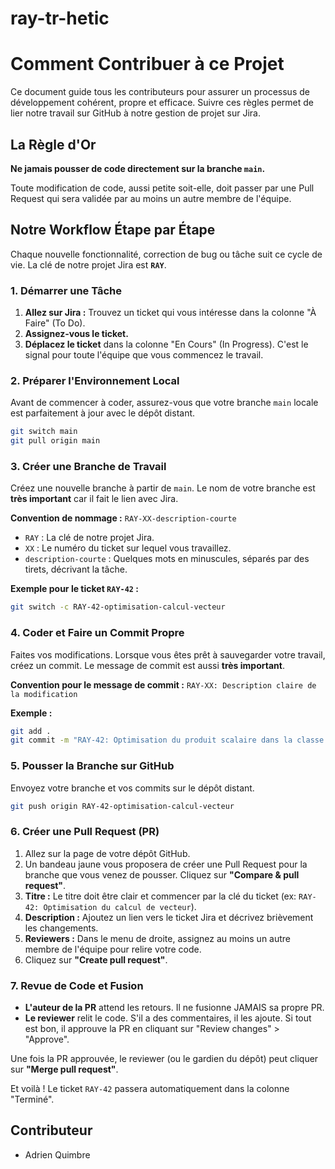 # ray-tr-hetic
# Comment Contribuer à ce Projet

Ce document guide tous les contributeurs pour assurer un processus de développement cohérent, propre et efficace. Suivre ces règles permet de lier notre travail sur GitHub à notre gestion de projet sur Jira.

## La Règle d'Or

**Ne jamais pousser de code directement sur la branche `main`.**

Toute modification de code, aussi petite soit-elle, doit passer par une Pull Request qui sera validée par au moins un autre membre de l'équipe.

## Notre Workflow Étape par Étape

Chaque nouvelle fonctionnalité, correction de bug ou tâche suit ce cycle de vie. La clé de notre projet Jira est **`RAY`**.

### 1. Démarrer une Tâche

1.  **Allez sur Jira :** Trouvez un ticket qui vous intéresse dans la colonne "À Faire" (To Do).
2.  **Assignez-vous le ticket.**
3.  **Déplacez le ticket** dans la colonne "En Cours" (In Progress). C'est le signal pour toute l'équipe que vous commencez le travail.

### 2. Préparer l'Environnement Local

Avant de commencer à coder, assurez-vous que votre branche `main` locale est parfaitement à jour avec le dépôt distant.

```bash
git switch main
git pull origin main
```

### 3. Créer une Branche de Travail

Créez une nouvelle branche à partir de `main`. Le nom de votre branche est **très important** car il fait le lien avec Jira.

**Convention de nommage :** `RAY-XX-description-courte`
- `RAY` : La clé de notre projet Jira.
- `XX` : Le numéro du ticket sur lequel vous travaillez.
- `description-courte` : Quelques mots en minuscules, séparés par des tirets, décrivant la tâche.

**Exemple pour le ticket `RAY-42` :**
```bash
git switch -c RAY-42-optimisation-calcul-vecteur
```

### 4. Coder et Faire un Commit Propre

Faites vos modifications. Lorsque vous êtes prêt à sauvegarder votre travail, créez un commit. Le message de commit est aussi **très important**.

**Convention pour le message de commit :** `RAY-XX: Description claire de la modification`

**Exemple :**
```bash
git add .
git commit -m "RAY-42: Optimisation du produit scalaire dans la classe Vector"
```

### 5. Pousser la Branche sur GitHub

Envoyez votre branche et vos commits sur le dépôt distant.

```bash
git push origin RAY-42-optimisation-calcul-vecteur
```

### 6. Créer une Pull Request (PR)

1.  Allez sur la page de votre dépôt GitHub.
2.  Un bandeau jaune vous proposera de créer une Pull Request pour la branche que vous venez de pousser. Cliquez sur **"Compare & pull request"**.
3.  **Titre :** Le titre doit être clair et commencer par la clé du ticket (ex: `RAY-42: Optimisation du calcul de vecteur`).
4.  **Description :** Ajoutez un lien vers le ticket Jira et décrivez brièvement les changements.
5.  **Reviewers :** Dans le menu de droite, assignez au moins un autre membre de l'équipe pour relire votre code.
6.  Cliquez sur **"Create pull request"**.

### 7. Revue de Code et Fusion

- **L'auteur de la PR** attend les retours. Il ne fusionne JAMAIS sa propre PR.
- **Le reviewer** relit le code. S'il a des commentaires, il les ajoute. Si tout est bon, il approuve la PR en cliquant sur "Review changes" > "Approve".

Une fois la PR approuvée, le reviewer (ou le gardien du dépôt) peut cliquer sur **"Merge pull request"**.

Et voilà ! Le ticket `RAY-42` passera automatiquement dans la colonne "Terminé".
## Contributeur
- Adrien Quimbre
